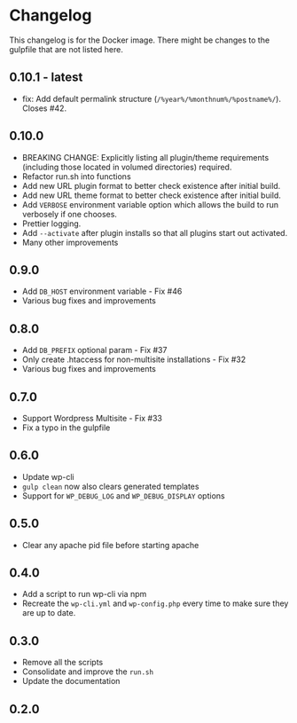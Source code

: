 # Changelog

This changelog is for the Docker image. There might be changes to the gulpfile that are not listed here.

## 0.10.1 - latest
- fix: Add default permalink structure (`/%year%/%monthnum%/%postname%/`). Closes #42.

## 0.10.0

- BREAKING CHANGE: Explicitly listing all plugin/theme requirements (including those located in volumed directories) required.
- Refactor run.sh into functions
- Add new URL plugin format to better check existence after initial build.
- Add new URL theme format to better check existence after initial build.
- Add `VERBOSE` environment variable option which allows the build to run verbosely if one chooses.
- Prettier logging.
- Add `--activate` after plugin installs so that all plugins start out activated.
- Many other improvements

## 0.9.0

- Add `DB_HOST` environment variable - Fix #46
- Various bug fixes and improvements

## 0.8.0

- Add `DB_PREFIX` optional param - Fix #37
- Only create .htaccess for non-multisite installations - Fix #32
- Various bug fixes and improvements

## 0.7.0

- Support Wordpress Multisite - Fix #33
- Fix a typo in the gulpfile

## 0.6.0

- Update wp-cli
- `gulp clean` now also clears generated templates
- Support for `WP_DEBUG_LOG` and `WP_DEBUG_DISPLAY` options

## 0.5.0

- Clear any apache pid file before starting apache

## 0.4.0

- Add a script to run wp-cli via npm
- Recreate the `wp-cli.yml` and `wp-config.php` every time to make sure they are up to date.

## 0.3.0

- Remove all the scripts
- Consolidate and improve the `run.sh`
- Update the documentation

## 0.2.0
